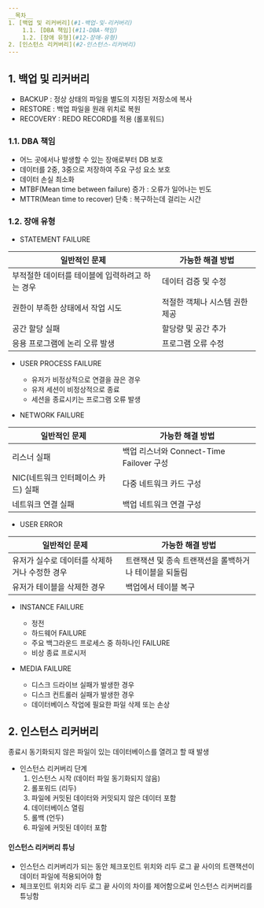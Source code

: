 ```yaml
---
__목차__
1. [백업 및 리커버리](#1-백업-및-리커버리)  
    1.1. [DBA 책임](#11-DBA-책임)  
    1.2. [장애 유형](#12-장애-유형)  
2. [인스턴스 리커버리](#2-인스턴스-리커버리)  
---
```


## 1. 백업 및 리커버리
* BACKUP : 정상 상태의 파일을 별도의 지정된 저장소에 복사
* RESTORE : 백업 파일을 원래 위치로 복원
* RECOVERY : REDO RECORD를 적용 (롤포워드)

### 1.1. DBA 책임
* 어느 곳에서나 발생할 수 있는 장애로부터 DB 보호
* 데이터를 2중, 3중으로 저장하여 주요 구성 요소 보호
* 데이터 손실 최소화
* MTBF(Mean time between failure) 증가 : 오류가 일어나는 빈도
* MTTR(Mean time to recover) 단축 : 복구하는데 걸리는 시간

### 1.2. 장애 유형
* STATEMENT FAILURE

| 일반적인 문제 | 가능한 해결 방법 |
|---|---|
| 부적절한 데이터를 테이블에 입력하려고 하는 경우 | 데이터 검증 및 수정 |
| 권한이 부족한 상태에서 작업 시도 | 적절한 객체나 시스템 권한 제공 |
| 공간 할당 실패 | 할당량 및 공간 추가 |
| 응용 프로그램에 논리 오류 발생 | 프로그램 오류 수정 |

* USER PROCESS FAILURE
    - 유저가 비정상적으로 연결을 끊은 경우
    - 유저 세션이 비정상적으로 종료
    - 세션을 종료시키는 프로그램 오류 발생

* NETWORK FAILURE

| 일반적인 문제 | 가능한 해결 방법 |
|---|---|
| 리스너 실패 | 백업 리스너와 Connect-Time Failover 구성 |
| NIC(네트워크 인터페이스 카드) 실패 | 다중 네트워크 카드 구성 |
| 네트워크 연결 실패 | 백업 네트워크 연결 구성 |

* USER ERROR

| 일반적인 문제 | 가능한 해결 방법 |
|---|---|
| 유저가 실수로 데이터를 삭제하거나 수정한 경우 | 트랜잭션 및 종속 트랜잭션을 롤백하거나 테이블을 되돌림 |
| 유저가 테이블을 삭제한 경우 | 백업에서 테이블 복구 |

* INSTANCE FAILURE
    - 정전
    - 하드웨어 FAILURE
    - 주요 백그라운드 프로세스 중 하하나인 FAILURE
    - 비상 종료 프로시저

* MEDIA FAILURE
    - 디스크 드라이브 실패가 발생한 경우
    - 디스크 컨트롤러 실패가 발생한 경우
    - 데이터베이스 작업에 필요한 파일 삭제 또는 손상


## 2. 인스턴스 리커버리
종료시 동기화되지 않은 파일이 있는 데이터베이스를 열려고 할 때 발생

* 인스턴스 리커버리 단계
    1. 인스턴스 시작 (데이터 파일 동기화되지 않음)
    2. 롤포워드 (리두)
    3. 파일에 커밋된 데이터와 커밋되지 않은 데이터 포함
    4. 데이터베이스 열림
    5. 롤백 (언두)
    6. 파일에 커밋된 데이터 포함

#### 인스턴스 리커버리 튜닝
* 인스턴스 리커버리가 되는 동안 체크포인트 위치와 리두 로그 끝 사이의 트랜잭션이 데이터 파일에 적용되어야 함
* 체크포인트 위치와 리두 로그 끝 사이의 차이를 제어함으로써 인스턴스 리커버리를 튜닝함